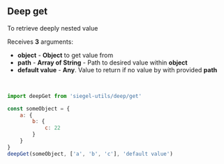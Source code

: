 ## Deep get

To retrieve deeply nested value

Receives **3** arguments:
- **object** - **Object** to get value from
- **path** - **Array of String** - Path to desired value within **object**
- **default value** - **Any**. Value to return if no value by with provided **path**

<br />

```js
import deepGet from 'siegel-utils/deep/get'

const someObject = {
    a: {
        b: {
            c: 22
        }
    }
}
deepGet(someObject, ['a', 'b', 'c'], 'default value')
```